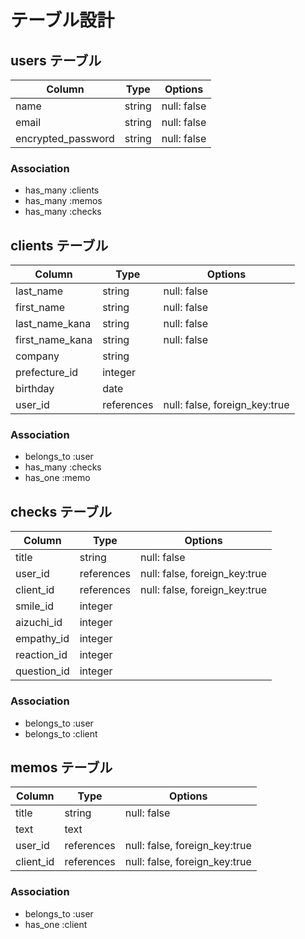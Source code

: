 # テーブル設計

## users テーブル

| Column             | Type       | Options     |
| ------------------ | ---------- | ----------- |
| name               | string     | null: false |
| email              | string     | null: false |
| encrypted_password | string     | null: false |


### Association

- has_many  :clients
- has_many  :memos
- has_many  :checks


## clients テーブル

| Column             | Type       | Options                       |
| ------------------ | ---------- | ----------------------------- |
| last_name          | string     | null: false                   |
| first_name         | string     | null: false                   |
| last_name_kana     | string     | null: false                   |
| first_name_kana    | string     | null: false                   |
| company            | string     |                               |
| prefecture_id      | integer    |                               | 
| birthday           | date       |                               |
| user_id            | references | null: false, foreign_key:true |

### Association

- belongs_to  :user
- has_many    :checks
- has_one     :memo


## checks テーブル

| Column            | Type        | Options                        |
| --------------    | ----------- | ------------------------------ |
| title             | string      | null: false                    |
| user_id           | references  | null: false, foreign_key:true  |
| client_id         | references  | null: false, foreign_key:true  |
| smile_id          | integer     |                                |
| aizuchi_id        | integer     |                                |
| empathy_id        | integer     |                                |
| reaction_id       | integer     |                                |
| question_id       | integer     |                                |

### Association

- belongs_to  :user
- belongs_to  :client


## memos テーブル

| Column            | Type       | Options                         |
| ----------------- | ---------- | ------------------------------- |
| title             | string     | null: false                     |
| text              | text       |                                 | 
| user_id           | references | null: false, foreign_key:true   |
| client_id         | references | null: false, foreign_key:true   |


### Association

- belongs_to :user
- has_one :client
